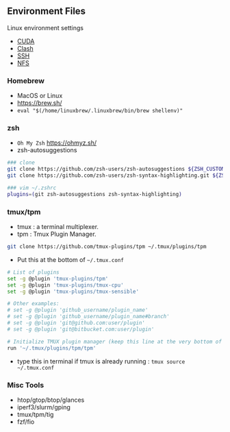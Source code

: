 ## Environment Files
Linux environment settings
- [CUDA](./cuda/)
- [Clash](./clash/)
- [SSH](./ssh/)
- [NFS](./nfs/)

### Homebrew
- MacOS or Linux
- https://brew.sh/
- `eval "$(/home/linuxbrew/.linuxbrew/bin/brew shellenv)"`

### zsh
- `Oh My Zsh` https://ohmyz.sh/ 
- zsh-autosuggestions
```BASH
### clone
git clone https://github.com/zsh-users/zsh-autosuggestions ${ZSH_CUSTOM:-~/.oh-my-zsh/custom}/plugins/zsh-autosuggestions
git clone https://github.com/zsh-users/zsh-syntax-highlighting.git ${ZSH_CUSTOM:-~/.oh-my-zsh/custom}/plugins/zsh-syntax-highlighting

### vim ~/.zshrc
plugins=(git zsh-autosuggestions zsh-syntax-highlighting)
```

### tmux/tpm
- tmux : a terminal multiplexer.
- tpm : Tmux Plugin Manager.
```BASH
git clone https://github.com/tmux-plugins/tpm ~/.tmux/plugins/tpm
```
- Put this at the bottom of `~/.tmux.conf`
```BASH
# List of plugins
set -g @plugin 'tmux-plugins/tpm'
set -g @plugin 'tmux-plugins/tmux-cpu'
set -g @plugin 'tmux-plugins/tmux-sensible'

# Other examples:
# set -g @plugin 'github_username/plugin_name'
# set -g @plugin 'github_username/plugin_name#branch'
# set -g @plugin 'git@github.com:user/plugin'
# set -g @plugin 'git@bitbucket.com:user/plugin'

# Initialize TMUX plugin manager (keep this line at the very bottom of tmux.conf)
run '~/.tmux/plugins/tpm/tpm'
```
- type this in terminal if tmux is already running : `tmux source ~/.tmux.conf`

### Misc Tools
- htop/gtop/btop/glances
- iperf3/slurm/gping
- tmux/tpm/tig
- fzf/fio
